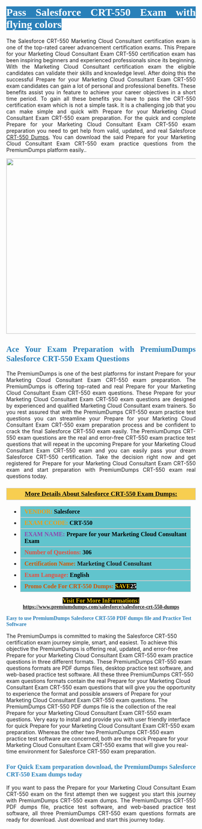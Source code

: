 <h1 style="text-align: justify;"><span style="color:#ffffff;"><span style="font-family:Georgia,serif;"><strong><span style="background-color:#2980b9;">Pass Salesforce CRT-550 Exam with flying colors</span></strong></span></span></h1>

<p style="text-align: justify;">The Salesforce CRT-550 Marketing Cloud Consultant certification exam is one of the top-rated career advancement certification exams. This Prepare for your Marketing Cloud Consultant Exam CRT-550 certification exam has been inspiring beginners and experienced professionals since its beginning. With the Marketing Cloud Consultant certification exam the eligible candidates can validate their skills and knowledge level. After doing this the successful Prepare for your Marketing Cloud Consultant Exam CRT-550 exam candidates can gain a lot of personal and professional benefits. These benefits assist you in feature to achieve your career objectives in a short time period. To gain all these benefits you have to pass the CRT-550 certification exam which is not a simple task. It is a challenging job that you can make simple and quick with Prepare for your Marketing Cloud Consultant Exam CRT-550 exam preparation. For the quick and complete Prepare for your Marketing Cloud Consultant Exam CRT-550 exam preparation you need to get help from valid, updated, and real Salesforce <a href="https://www.premiumdumps.com/salesforce/salesforce-crt-550-dumps">CRT-550 Dumps</a>. You can download the said Prepare for your Marketing Cloud Consultant Exam CRT-550 exam practice questions from the PremiumDumps platform easily..</p>

<p style="text-align: center;"><a href="https://www.premiumdumps.com/salesforce/salesforce-crt-550-dumps"><img alt="" src="https://i.imgur.com/KJGzbJ2.jpeg" style="width: 700px; height: 465px;" /></a></p>

<h2 style="text-align: justify;"><span style="color:#2980b9;"><span style="font-family:Georgia,serif;"><strong>Ace Your Exam Preparation with PremiumDumps Salesforce CRT-550 Exam Questions</strong></span></span></h2>

<p style="text-align: justify;">The PremiumDumps is one of the best platforms for instant Prepare for your Marketing Cloud Consultant Exam CRT-550 exam preparation. The PremiumDumps is offering top-rated and real Prepare for your Marketing Cloud Consultant Exam CRT-550 exam questions. These Prepare for your Marketing Cloud Consultant Exam CRT-550 exam questions are designed by experienced and qualified Marketing Cloud Consultant exam trainers. So you rest assured that with the PremiumDumps CRT-550 exam practice test questions you can streamline your Prepare for your Marketing Cloud Consultant Exam CRT-550 exam preparation process and be confident to crack the final Salesforce CRT-550 exam easily. The PremiumDumps CRT-550 exam questions are the real and error-free CRT-550 exam practice test questions that will repeat in the upcoming Prepare for your Marketing Cloud Consultant Exam CRT-550 exam and you can easily pass your dream Salesforce CRT-550 certification. Take the decision right now and get registered for Prepare for your Marketing Cloud Consultant Exam CRT-550 exam and start preparation with PremiumDumps CRT-550 exam real questions today.</p>

<h3 style="background: #f7ce50; border: 1px solid rgb(204, 204, 204); padding: 5px 10px; text-align: center;"><span style="font-family:Georgia,serif;"><u><u><span style="color:#000000;"><span style="font-size:11pt"><span style="line-height:normal"><b><span style="font-size:13.0pt"><span cambria="">More Details About Salesforce CRT-550 Exam Dumps:</span></span></b></span></span></span></u></u></span></h3>

<ul>
	<li style="margin:0cm 10pt">
	<div style="background:#61c4cd; border: 1px solid rgb(204, 204, 204); padding: 5px 10px; text-align: justify;"><span style="font-family:Georgia,serif;"><span style="font-size:11pt"><span style="line-height:normal"><b><span style="font-size:12.0pt"><span new="" roman="" times=""><span style="color:#f39c12;">VENDOR:</span> <span style="color:#000000;">Salesforce</span></span></span></b></span></span></span></div>
	</li>
	<li style="margin:0cm 10pt">
	<div style="background: #61c4cd; border: 1px solid rgb(204, 204, 204); padding: 5px 10px; text-align: justify;"><span style="font-family:Georgia,serif;"><span style="font-size:11pt"><span style="line-height:normal"><b><span style="font-size:12.0pt"><span new="" roman="" times=""><span style="color:#f39c12;">EXAM CCODE:</span> <span style="color:#000000;">CRT-550</span></span></span></b></span></span></span></div>
	</li>
	<li style="margin:0cm 10pt">
	<div style="background: #61c4cd; border: 1px solid rgb(204, 204, 204); padding: 5px 10px; text-align: justify;"><span style="font-family:Georgia,serif;"><span style="font-size:11pt"><span style="line-height:normal"><b><span style="font-size:12.0pt"><span new="" roman="" times=""><span style="color:#8e44ad;">EXAM NAME:</span> <span style="color:#000000;">Prepare for your Marketing Cloud Consultant Exam</span></span></span></b></span></span></span></div>
	</li>
	<li style="margin:0cm 10pt">
	<div style="background: #61c4cd; border: 1px solid rgb(204, 204, 204); padding: 5px 10px;"><span style="font-family:Georgia,serif;"><span style="font-size:11pt"><span style="line-height:normal"><b><span style="font-size:12.0pt"><span new="" roman="" times=""><span style="color:#e74c3c;">Number of Questions:</span><span style="color:#000000;"><span style="color:#f1c40f;"> </span>306</span></span></span></b></span></span></span></div>
	</li>
	<li style="margin:0cm 10pt">
	<div style="background: #61c4cd; border: 1px solid rgb(204, 204, 204); padding: 5px 10px; text-align: justify;"><span style="font-family:Georgia,serif;"><span style="font-size:11pt"><span style="line-height:normal"><b><span style="font-size:12.0pt"><span new="" roman="" times=""><span style="color:#d35400;">Certification Name:</span> Marketing Cloud Consultant</span></span></b></span></span></span></div>
	</li>
	<li style="margin:0cm 10pt">
	<div style="background: #61c4cd; border: 1px solid rgb(204, 204, 204); padding: 5px 10px; text-align: justify;"><span style="font-family:Georgia,serif;"><span style="font-size:11pt"><span style="line-height:normal"><b><span style="font-size:12.0pt"><span new="" roman="" times=""><span style="color:#e74c3c;">Exam Language:</span> <span style="color:#000000;">English</span></span></span></b></span></span></span></div>
	</li>
	<li style="margin:0cm 10pt">
	<div style="background: #61c4cd; border: 1px solid rgb(204, 204, 204); padding: 5px 10px;"><span style="font-family:Georgia,serif;"><span style="font-size:11pt"><span style="line-height:normal"><b><span style="font-size:12.0pt"><span new="" roman="" times=""><span style="color:#d35400;">Promo Code For CRT-550 Dumps:</span><span style="color:#f1c40f;"> <span style="background-color:#000000;">SAVE</span></span><span style="color:#ffffff;"><span style="background-color:#000000;">25</span></span></span></span></b></span></span></span></div>
	</li>
</ul>

<p style="text-align: center;"><span style="font-family:Georgia,serif;"><strong><span style="font-size:16px;"><span style="color:#f1c40f;"><span style="background-color:#000000;">Visit For More InFormations:</span></span></span> <a href="https://www.premiumdumps.com/salesforce/salesforce-crt-550-dumps">https://www.premiumdumps.com/salesforce/salesforce-crt-550-dumps</a></strong></span></p>

<p><span style="color:#2980b9;"><span style="font-family:Georgia,serif;"><strong><strong><strong>Easy to use PremiumDumps Salesforce CRT-550 PDF dumps file and Practice Test Software</strong></strong></strong></span></span></p>

<p>The PremiumDumps is committed to making the Salesforce CRT-550 certification exam journey simple, smart, and easiest. To achieve this objective the PremiumDumps is offering real, updated, and error-free Prepare for your Marketing Cloud Consultant Exam CRT-550 exam practice questions in three different formats. These PremiumDumps CRT-550 exam questions formats are PDF dumps files, desktop practice test software, and web-based practice test software. All these three PremiumDumps CRT-550 exam questions formats contain the real Prepare for your Marketing Cloud Consultant Exam CRT-550 exam questions that will give you the opportunity to experience the format and possible answers of Prepare for your Marketing Cloud Consultant Exam CRT-550 exam questions. The PremiumDumps CRT-550 PDF dumps file is the collection of the real Prepare for your Marketing Cloud Consultant Exam CRT-550 exam questions. Very easy to install and provide you with user friendly interface for quick Prepare for your Marketing Cloud Consultant Exam CRT-550 exam preparation. Whereas the other two PremiumDumps CRT-550 exam practice test software are concerned, both are the mock Prepare for your Marketing Cloud Consultant Exam CRT-550 exams that will give you real-time environment for Salesforce CRT-550 exam preparation.</p>

<h3 style="text-align: justify;"><span style="color:#2980b9;"><span style="font-family:Georgia,serif;"><strong><strong><strong>For Quick Exam preparation download, the PremiumDumps Salesforce CRT-550 Exam dumps today</strong></strong></strong></span></span></h3>

<p style="text-align: justify;">If you want to pass the Prepare for your Marketing Cloud Consultant Exam CRT-550 exam on the first attempt then we suggest you start this journey with PremiumDumps CRT-550 exam dumps. The PremiumDumps CRT-550 PDF dumps file, practice test software, and web-based practice test software, all three PremiumDumps CRT-550 exam questions formats are ready for download. Just download and start this journey today.</p>

